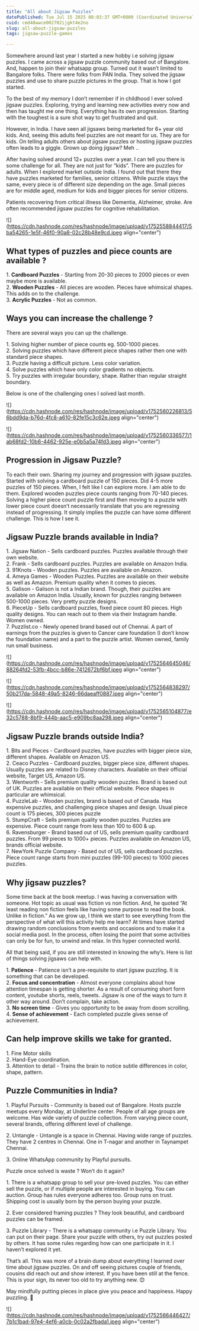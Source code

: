 ```yaml
---
title: "All about Jigsaw Puzzles"
datePublished: Tue Jul 15 2025 08:03:37 GMT+0000 (Coordinated Universal Time)
cuid: cmd48wwce002702ijgkt4e2no
slug: all-about-jigsaw-puzzles
tags: jigsaw-puzzle-games

---
```


Somewhere around last year I started a new hobby i.e solving jigsaw puzzles. I came across a jigsaw puzzle community based out of Bangalore. And, happen to join their whatsapp group. Turned out it wasn’t limited to Bangalore folks. There were folks from PAN India. They solved the jigsaw puzzles and use to share puzzle pictures in the group. That is how I got started.

To the best of my memory I don’t remember if in childhood I ever solved jigsaw puzzles. Exploring, trying and learning new activities every now and then has taught me one thing. Everything has its own progression. Starting with the toughest is a sure shot way to get frustrated and quit.

However, in India. I have seen all jigsaws being marketed for 6+ year old kids. And, seeing this adults feel puzzles are not meant for us. They are for kids. On telling adults others about jigsaw puzzles or hosting jigsaw puzzles often leads to a giggle. Grown up doing jigsaw? Meh ..

After having solved around 12+ puzzles over a year. I can tell you there is some challenge for all. They are not just for “kids”. There are puzzles for adults. When I explored market outside India. I found out that there they have puzzles marketed for families, senior citizens. While puzzle stays the same, every piece is of different size depending on the age. Small pieces are for middle aged, medium for kids and bigger pieces for senior citizens.

Patients recovering from critical illness like Dementia, Alzheimer, stroke. Are often recommended jigsaw puzzles for cognitive rehabilitation.

![](https://cdn.hashnode.com/res/hashnode/image/upload/v1752558844417/5ba54265-1e5f-46f0-90a8-02c28b48e9cd.jpeg align="center")

## What types of puzzles and piece counts are available ?

1\. **Cardboard Puzzles** - Starting from 20-30 pieces to 2000 pieces or even maybe more is available.  
2\. **Wooden Puzzles** - All pieces are wooden. Pieces have whimsical shapes. This adds on to the challenge.  
3\. **Acrylic Puzzles** - Not as common.

## Ways you can increase the challenge ?

There are several ways you can up the challenge.

1\. Solving higher number of piece counts eg. 500-1000 pieces.  
2\. Solving puzzles which have different piece shapes rather then one with standard piece shapes.  
3\. Puzzle having a difficult picture. Less color variation.  
4\. Solve puzzles which have only color gradients no objects.  
5\. Try puzzles with irregular boundary, shape. Rather than regular straight boundary.

Below is one of the challenging ones I solved last month.

![](https://cdn.hashnode.com/res/hashnode/image/upload/v1752560226813/56bdd9da-b76d-4fc8-a610-82fe15c3c62e.jpeg align="center")

![](https://cdn.hashnode.com/res/hashnode/image/upload/v1752560336577/1ab68fd2-10b6-4462-925e-e0b5a5a74fd3.jpeg align="center")

## Progression in Jigsaw Puzzle?

To each their own. Sharing my journey and progression with jigsaw puzzles.  
Started with solving a cardboard puzzle of 150 pieces. Did 4-5 more puzzles of 150 pieces. When, I felt like I can explore more. I am able to do them. Explored wooden puzzles piece counts ranging from 70-140 pieces. Solving a higher piece count puzzle first and then moving to a puzzle with lower piece count doesn’t necessarily translate that you are regressing instead of progressing. It simply implies the puzzle can have some different challenge. This is how I see it.

## Jigsaw Puzzle brands available in India?

1\. Jigsaw Nation - Sells cardboard puzzles. Puzzles available through their own website.  
2\. Frank - Sells cardboard puzzles. Puzzles are available on Amazon India.  
3\. 91Knots - Wooden puzzles. Puzzles are available on Amazon.  
4\. Ameya Games - Wooden Puzzles. Puzzles are available on their website as well as Amazon. Premium quality when it comes to pieces.  
5\. Galison - Galison is not a Indian brand. Though, their puzzles are available on Amazon India. Usually, known for puzzles ranging between 500-1000 pieces. Very pretty puzzle designs.  
6\. PieceUp - Sells cardboard puzzles, fixed piece count 80 pieces. High quality designs. You can reach out to them via their Instagram handle. Women owned.  
7\. Puzzlist.co - Newly opened brand based out of Chennai. A part of earnings from the puzzles is given to Cancer care foundation (I don’t know the foundation name) and a part to the puzzle artist. Women owned, family run small business.

![](https://cdn.hashnode.com/res/hashnode/image/upload/v1752564645046/88264fd2-53fb-4bcc-b86e-7412672bf6bf.jpeg align="center")

![](https://cdn.hashnode.com/res/hashnode/image/upload/v1752564838297/50b217da-5848-49a5-8246-66daeaff0887.jpeg align="center")

![](https://cdn.hashnode.com/res/hashnode/image/upload/v1752565104877/e32c5788-8bf9-444b-aac5-e909bc8aa298.jpeg align="center")

## Jigsaw Puzzle brands outside India?

1\. Bits and Pieces - Cardboard puzzles, have puzzles with bigger piece size, different shapes. Available on Amazon US.  
2\. Ceaco Puzzles - Cardboard puzzles, bigger piece size, different shapes. Usually puzzles are related to Disney characters. Available on their official website, Target US, Amazon US.  
3\. Wentworth - Sells premium quality wooden puzzles. Brand is based out of UK. Puzzles are available on their official website. Piece shapes in particular are whimsical.  
4\. PuzzleLab - Wooden puzzles, brand is based out of Canada. Has expensive puzzles, and challenging piece shapes and design. Usual piece count is 175 pieces, 300 pieces puzzle  
5\. StumpCraft - Sells premium quality wooden puzzles. Puzzles are expensive. Piece count range from less than 100 to 600 & up.  
6\. Ravensburger - Brand based out of US, sells premium quality cardboard puzzles. From 99 pieces to 1000+ pieces. Puzzles available on Amazon US, brands official website.  
7\. NewYork Puzzle Company - Based out of US, sells cardboard puzzles. Piece count range starts from mini puzzles (99-100 pieces) to 1000 pieces puzzles.

## Why jigsaw puzzles?

Some time back at the book meetup. I was having a conversation with someone. Hot topic as usual was fiction vs non fiction. And, he quoted “At least reading non fiction feels like having some purpose to read the book. Unlike in fiction.” As we grow up, I think we start to see everything from the perspective of what will this activity help me learn? At times have started drawing random conclusions from events and occasions and to make it a social media post. In the process, often losing the point that some activities can only be for fun, to unwind and relax. In this hyper connected world.

All that being said, if you are still interested in knowing the why’s. Here is list of things solving jigsaws can help with.

1\. **Patience** - Patience isn’t a pre-requisite to start jigsaw puzzling. It is something that can be developed.  
2\. **Focus and concentration** - Almost everyone complains about how attention timespan is getting shorter. As a result of consuming short form content, youtube shorts, reels, tweets. Jigsaw is one of the ways to turn it other way around. Don’t complain, take action.  
3\. **No screen time** - Gives you opportunity to be away from doom scrolling.  
4\. **Sense of achievement** - Each completed puzzle gives sense of achievement.

## Can help improve skills we take for granted.

1\. Fine Motor skills  
2\. Hand-Eye coordination.  
3\. Attention to detail - Trains the brain to notice subtle differences in color, shape, pattern.

## Puzzle Communities in India?

1\. Playful Pursuits - Community is based out of Bangalore. Hosts puzzle meetups every Monday, at Underline center. People of all age groups are welcome. Has wide variety of puzzle collection. From varying piece count, several brands, offering different level of challenge.

2\. Untangle - Untangle is a space in Chennai. Having wide range of puzzles. They have 2 centres in Chennai. One in T-nagar and another in Taynampet Chennai.

3\. Online WhatsApp community by Playful pursuits.

Puzzle once solved is waste ? Won’t do it again?

1\. There is a whatsapp group to sell your pre-loved puzzles. You can either sell the puzzle, or if multiple people are interested in buying. You can auction. Group has rules everyone adheres too. Group runs on trust. Shipping cost is usually born by the person buying your puzzle.

2\. Ever considered framing puzzles ? They look beautiful, and cardboard puzzles can be framed.

3\. Puzzle Library - There is a whatsapp community i.e Puzzle Library. You can put on their page. Share your puzzle with others, try out puzzles posted by others. It has some rules regarding how can one participate in it. I haven’t explored it yet.

That’s all. This was more of a brain dump about everything I learned over time about jigsaw puzzles. On and off seeing pictures couple of friends, cousins did reach out and show interest. If you have been still at the fence. This is your sign, its never too old to try anything new. 😊

May mindfully putting pieces in place give you peace and happiness. Happy puzzling. 🧩

![](https://cdn.hashnode.com/res/hashnode/image/upload/v1752566446427/7b1c1bad-97e4-4ef6-a0cb-0c02a2fbada1.jpeg align="center")